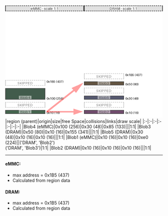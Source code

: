 ![memory map diagram](example_two_maps_diagram.png)
|region (parent)|origin|size|free Space|collisions|links|draw scale|
|:-|:-|:-|:-|:-|:-|:-|
|<span style='color:(4, 39, 17)'>Blob4 (eMMC)</span>|0x100 (256)|0x30 (48)|0x85 (133)|||1:1|
|<span style='color:(48, 28, 3)'>Blob3 (DRAM)</span>|0x50 (80)|0x10 (16)|0x155 (341)|||1:1|
|<span style='color:(31, 34, 65)'>Blob5 (DRAM)</span>|0x30 (48)|0x10 (16)|0x10 (16)|||1:1|
|<span style='color:(8, 51, 21)'>Blob1 (eMMC)</span>|0x10 (16)|0x10 (16)|0xe0 (224)||('DRAM', 'Blob2')<BR>('DRAM', 'Blob3')|1:1|
|<span style='color:(65, 17, 60)'>Blob2 (DRAM)</span>|0x10 (16)|0x10 (16)|0x10 (16)|||1:1|

---
#### eMMC:
- max address = 0x1B5 (437)
- Calculated from region data
#### DRAM:
- max address = 0x1B5 (437)
- Calculated from region data